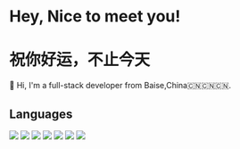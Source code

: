# Hey, Nice to meet you!
# 祝你好运，不止今天

🎩 Hi, I'm a full-stack developer from Baise,China🇨🇳🇨🇳🇨🇳. 

## Languages
<span>
  <img src="https://img.shields.io/badge/-C-blue?style=flat-square&logo=c&logoColor=white" />
  <img src="https://img.shields.io/badge/-C++-grey?style=flat-square&logo=c&logoColor=white" />
  <img src="https://img.shields.io/badge/-Java-E34F26?style=flat-square&logo=java&logoColor=white" />
  <img src="https://img.shields.io/badge/-Python-purple?style=flat-square&logo=python&logoColor=white" />
  <img src="https://img.shields.io/badge/-JavaScript-yellow?style=flat-square&logo=javascript&logoColor=white" />
  <img src="https://img.shields.io/badge/-TypeScript-blue?style=flat-square&logo=typescript&logoColor=white" />
  <img src="https://img.shields.io/badge/-PHP-pink?style=flat-square&logo=php&logoColor=white" />
</span>
